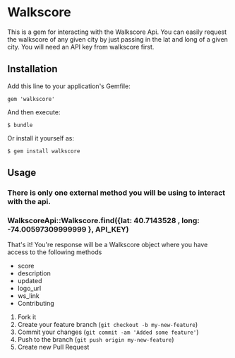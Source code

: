 # Walkscore
This is a gem for interacting with the Walkscore Api.  You can easily request the walkscore of any given city by just passing in the lat and long of a given city.  You will need an API key from walkscore first.

## Installation

Add this line to your application's Gemfile:

    gem 'walkscore'

And then execute:

    $ bundle

Or install it yourself as:

    $ gem install walkscore

## Usage

### There is only one external method you will be using to interact with the api.

### WalkscoreApi::Walkscore.find({lat: 40.7143528 , long: -74.00597309999999 }, API_KEY)
That's it!  You're response will be a Walkscore object where you have access to the following methods
+ score
+ description
+ updated
+ logo_url
+ ws_link
+ Contributing

1. Fork it
2. Create your feature branch (`git checkout -b my-new-feature`)
3. Commit your changes (`git commit -am 'Added some feature'`)
4. Push to the branch (`git push origin my-new-feature`)
5. Create new Pull Request
